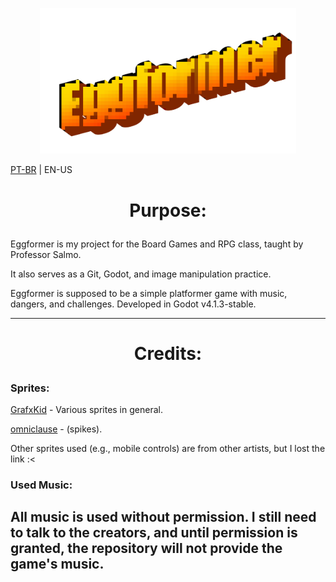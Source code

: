 <p align="center">
<img src="/Assets/image.png" width="410"/>
</p>

[PT-BR](README.MD) | EN-US

# <p style="text-align: center;">Purpose:</p>

Eggformer is my project for the Board Games and RPG class, taught by Professor Salmo.

It also serves as a Git, Godot, and image manipulation practice.

Eggformer is supposed to be a simple platformer game with music, dangers, and challenges. Developed in Godot v4.1.3-stable.

----

# <p style="text-align: center;">Credits:</p>

### Sprites:

[GrafxKid](https://itch.io) - Various sprites in general.

[omniclause](https://omniclause.itch.io/spikes) - (spikes).

Other sprites used (e.g., mobile controls) are from other artists, but I lost the link :<

### Used Music:

## All music is used without permission. I still need to talk to the creators, and until permission is granted, the repository will not provide the game's music.

